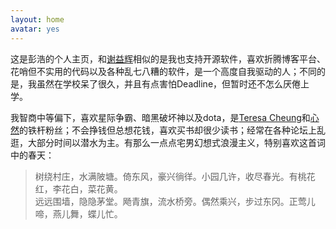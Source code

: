 ```yaml
---
layout: home
avatar: yes
---
```


这是彭浩的个人主页，和[谢益辉](http://yihui.name/cn)相似的是我也支持开源软件，喜欢折腾博客平台、花哨但不实用的代码以及各种乱七八糟的软件，是一个高度自我驱动的人；不同的是，我虽然在学校呆了很久，并且有点害怕Deadline，但暂时还不怎么厌倦上学。

我智商中等偏下，喜欢星际争霸、暗黑破坏神以及dota，是[Teresa Cheung](http://www.cheungtaklan.com/)和[心然](https://tieba.baidu.com/f?kw=%D0%C4%C8%BB&fr=ala0&tpl=5)的铁杆粉丝；不会挣钱但总想花钱，喜欢买书却很少读书；经常在各种论坛上乱逛，大部分时间以潜水为主。有那么一点点宅男幻想式浪漫主义，特别喜欢这首词中的春天：

> 树绕村庄，水满陂塘。倚东风，豪兴徜徉。小园几许，收尽春光。有桃花红，李花白，菜花黄。  
> 远远围墙，隐隐茅堂。飏青旗，流水桥旁。偶然乘兴，步过东冈。正莺儿啼，燕儿舞，蝶儿忙。